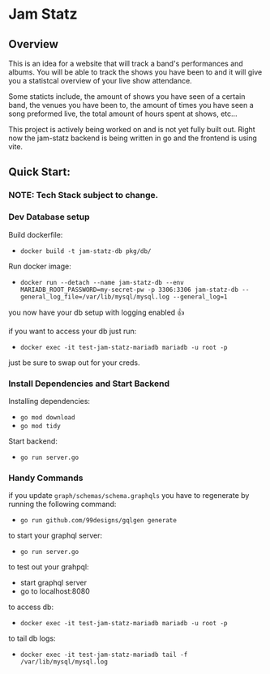 # Jam Statz

## Overview
This is an idea for a website that will track a band's performances and albums. You will be able to track the shows you have been to and it will give you a statistcal overview of your live show attendance.

Some staticts include, the amount of shows you have seen of a certain band, the venues you have been to, the amount of times you have seen a song preformed live, the total amount of hours spent at shows, etc...

This project is actively being worked on and is not yet fully built out. Right now the jam-statz backend is being written in go and the frontend is using vite.


## Quick Start:

### **NOTE:** Tech Stack subject to change.


### Dev Database setup

Build dockerfile:
- `docker build -t jam-statz-db pkg/db/`

Run docker image:
- `docker run --detach --name jam-statz-db --env MARIADB_ROOT_PASSWORD=my-secret-pw -p 3306:3306 jam-statz-db --general_log_file=/var/lib/mysql/mysql.log --general_log=1`

you now have your db setup with logging enabled 👍

if you want to access your db just run:
- `docker exec -it test-jam-statz-mariadb mariadb -u root -p`

just be sure to swap out for your creds.

### Install Dependencies and Start Backend

Installing dependencies:
- `go mod download`
- `go mod tidy`

Start backend:
- `go run server.go`

### Handy Commands

if you update `graph/schemas/schema.graphqls` you have to regenerate by running the following command:
- `go run github.com/99designs/gqlgen generate`

to start your graphql server:
- `go run server.go`

to test out your grahpql:
- start graphql server
- go to localhost:8080

to access db:
- `docker exec -it test-jam-statz-mariadb mariadb -u root -p`

to tail db logs:
- `docker exec -it test-jam-statz-mariadb tail -f /var/lib/mysql/mysql.log`
